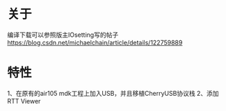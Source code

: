 # 关于

编译下载可以参照版主IOsetting写的帖子 https://blog.csdn.net/michaelchain/article/details/122759889

# 特性

1、在原有的air105 mdk工程上加入USB，并且移植CherryUSB协议栈
2、添加RTT Viewer
